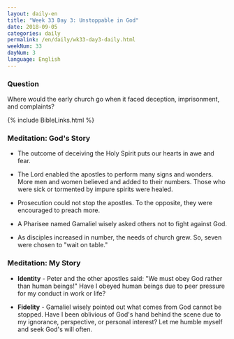 ```yaml
---
layout: daily-en
title: "Week 33 Day 3: Unstoppable in God"
date: 2018-09-05
categories: daily
permalink: /en/daily/wk33-day3-daily.html
weekNum: 33
dayNum: 3
language: English
---
```


### Question     
Where would the early church go when it faced deception, imprisonment, and complaints?

{% include BibleLinks.html %} 

### Meditation: God's Story   
+ The outcome of deceiving the Holy Spirit puts our hearts in awe and fear. 

+ The Lord enabled the apostles to perform many signs and wonders. More men and women believed and added to their numbers. Those who were sick or tormented by impure spirits were healed. 

+ Prosecution could not stop the apostles. To the opposite, they were encouraged to preach more. 

+ A Pharisee named Gamaliel wisely asked others not to fight against God. 

+ As disciples increased in number, the needs of church grew. So, seven were chosen to "wait on table." 

### Meditation: My Story   
+ **Identity** - Peter and the other apostles said: "We must obey God rather than human beings!" Have I obeyed human beings due to peer pressure for my conduct in work or life? 

+ **Fidelity** - Gamaliel wisely pointed out what comes from God cannot be stopped. Have I been oblivious of God's hand behind the scene due to my ignorance, perspective, or personal interest? Let me humble myself and seek God's will often. 
